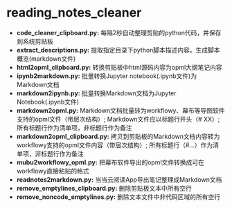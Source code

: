 # reading_notes_cleaner
- **code_cleaner_clipboard.py:** 每隔2秒自动整理剪贴的python代码，并保存到系统剪贴板
- **extract_descriptions.py:** 提取指定目录下python脚本描述内容，生成脚本概览(markdown文件)
- **html2opml_clipboard.py:** 转换剪贴板中html源码内容为opml大纲笔记内容
- **ipynb2markdown.py:** 批量转换Jupyter notebook(.ipynb文件)为Markdown文档
- **markdown2ipynb.py:** 批量转换Markdown文档为Jupyter Notebook(.ipynb文件)
- **markdown2opml.py:** Markdown文档批量转为workflowy、幕布等导图软件支持的opml文件（带层次结构）; Markdown文件应以标题行开头（# XX）; 所有标题行作为清单项，非标题行作为备注
- **markdown2opml_clipboard.py:** 拷贝到剪贴板的Markdown文档内容转为workflowy支持的opml文件内容（带层次结构）; 所有标题行（#...）作为清单项，非标题行作为备注
- **mubu2workflowy_opml.py:** 把幕布软件导出的opml文件转换成可在workflowy直接粘贴的格式
- **readnotes2markdown.py:** 当当云阅读App导出笔记整理成Markdown文档
- **remove_emptylines_clipboard.py:** 删除剪贴板文本中所有空行
- **remove_noncode_emptylines.py:** 删除文本文件中非代码区域的所有空行
